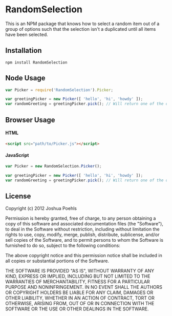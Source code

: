 RandomSelection
===============

This is an NPM package that knows how to select a random item out of a group of options such that the selection isn't a duplicated until all items have been selected.

## Installation

    npm install RandomSelection

## Node Usage

```javascript
var Picker = require('RandomSelection').Picker;

var greetingPicker = new Picker([ 'hello', 'hi', 'howdy' ]);
var randomGreeting = greetingPicker.pick(); // Will return one of the options above.
```

## Browser Usage

#### HTML

```html
<script src="path/to/Picker.js"></script>
```

#### JavaScript

```javascript
var Picker = new RandomSelection.Picker();

var greetingPicker = new Picker([ 'hello', 'hi', 'howdy' ]);
var randomGreeting = greetingPicker.pick(); // Will return one of the options above.
```

## License

Copyright (c) 2012 Joshua Poehls

Permission is hereby granted, free of charge, to any person obtaining a copy of this software and associated documentation files (the "Software"), to deal in the Software without restriction, including without limitation the rights to use, copy, modify, merge, publish, distribute, sublicense, and/or sell copies of the Software, and to permit persons to whom the Software is furnished to do so, subject to the following conditions:

The above copyright notice and this permission notice shall be included in all copies or substantial portions of the Software.

THE SOFTWARE IS PROVIDED "AS IS", WITHOUT WARRANTY OF ANY KIND, EXPRESS OR IMPLIED, INCLUDING BUT NOT LIMITED TO THE WARRANTIES OF MERCHANTABILITY, FITNESS FOR A PARTICULAR PURPOSE AND NONINFRINGEMENT. IN NO EVENT SHALL THE AUTHORS OR COPYRIGHT HOLDERS BE LIABLE FOR ANY CLAIM, DAMAGES OR OTHER LIABILITY, WHETHER IN AN ACTION OF CONTRACT, TORT OR OTHERWISE, ARISING FROM, OUT OF OR IN CONNECTION WITH THE SOFTWARE OR THE USE OR OTHER DEALINGS IN THE SOFTWARE.
